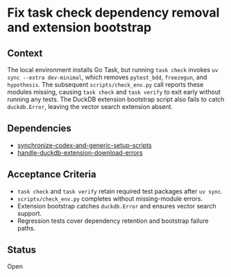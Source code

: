 # Fix task check dependency removal and extension bootstrap

## Context
The local environment installs Go Task, but running `task check` invokes
`uv sync --extra dev-minimal`, which removes `pytest_bdd`, `freezegun`, and
`hypothesis`. The subsequent `scripts/check_env.py` call reports these modules
missing, causing `task check` and `task verify` to exit early without running
any tests. The DuckDB extension bootstrap script also fails to catch
`duckdb.Error`, leaving the vector search extension absent.

## Dependencies
- [synchronize-codex-and-generic-setup-scripts](synchronize-codex-and-generic-setup-scripts.md)
- [handle-duckdb-extension-download-errors](handle-duckdb-extension-download-errors.md)

## Acceptance Criteria
- `task check` and `task verify` retain required test packages after `uv sync`.
- `scripts/check_env.py` completes without missing-module errors.
- Extension bootstrap catches `duckdb.Error` and ensures vector search support.
- Regression tests cover dependency retention and bootstrap failure paths.

## Status
Open

